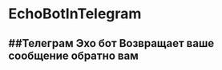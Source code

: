 # EchoBotInTelegram

##Телеграм Эхо бот
Возвращает ваше сообщение обратно вам
-------------------------------------
